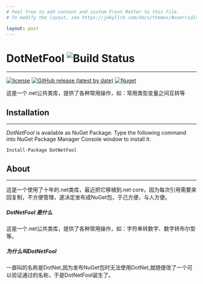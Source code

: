 ```yaml
---
# Feel free to add content and custom Front Matter to this file.
# To modify the layout, see https://jekyllrb.com/docs/themes/#overriding-theme-defaults

layout: post
---
```



# DotNetFool ![Build Status](https://github.com/lhwsa2010/DotNet/actions/workflows/build.yml/badge.svg)
---
[![license](http://img.shields.io/badge/license-MIT-green.svg)](https://github.com/lhwsa2010/DotNet/blob/main/LICENSE)
[![GitHub release (latest by date)](https://img.shields.io/github/v/release/lhwsa2010/dotnet)](https://github.com/lhwsa2010/dotnet/releases)
[![Nuget](https://img.shields.io/nuget/v/dotnetfool)](https://www.nuget.org/packages/DotNetFool)

这是一个.net公共类库，提供了各种常用操作，如：常用类型变量之间互转等



## Installation
---
*DotNetFool* is available as NuGet Package. Type the following command into NuGet Package Manager Console window to install it:
```
Install-Package DotNetFool
```

## About
---
这是一个使用了十年的.net类库，最近把它移植到.net core，因为每次引用需要来回复制，不方便管理，遂决定发布成NuGet包，于己方便，与人方便。
##### DotNetFool 是什么
这是一个.net公共类库，提供了各种常用操作，如：字符串转数字、数字转布尔型等。
##### 为什么叫DotNetFool
一直叫的名称是DotNet,因为发布NuGet包时无法使用DotNet,就随便改了一个可以验证通过的名称，于是DotNetFool诞生了。